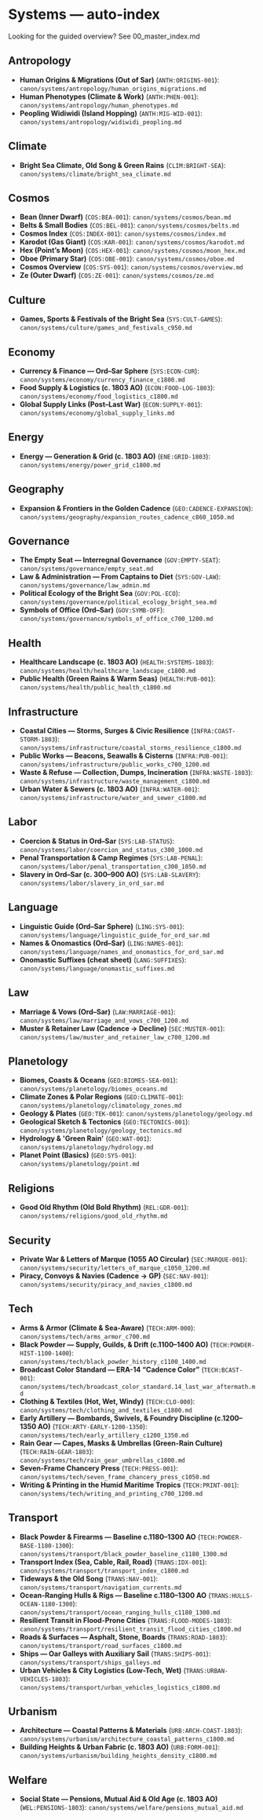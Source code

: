 # Systems — auto-index
Looking for the guided overview? See 00_master_index.md

## Antropology

- **Human Origins & Migrations (Out of Sar)** (`ANTH:ORIGINS-001`): `canon/systems/antropology/human_origins_migrations.md`
- **Human Phenotypes (Climate & Work)** (`ANTH:PHEN-001`): `canon/systems/antropology/human_phenotypes.md`
- **Peopling Widiwidi (Island Hopping)** (`ANTH:MIG-WID-001`): `canon/systems/antropology/widiwidi_peopling.md`


## Climate

- **Bright Sea Climate, Old Song & Green Rains** (`CLIM:BRIGHT-SEA`): `canon/systems/climate/bright_sea_climate.md`


## Cosmos

- **Bean (Inner Dwarf)** (`COS:BEA-001`): `canon/systems/cosmos/bean.md`
- **Belts & Small Bodies** (`COS:BEL-001`): `canon/systems/cosmos/belts.md`
- **Cosmos Index** (`COS:INDEX-001`): `canon/systems/cosmos/index.md`
- **Karodot (Gas Giant)** (`COS:KAR-001`): `canon/systems/cosmos/karodot.md`
- **Hex (Point’s Moon)** (`COS:HEX-001`): `canon/systems/cosmos/moon_hex.md`
- **Oboe (Primary Star)** (`COS:OBE-001`): `canon/systems/cosmos/oboe.md`
- **Cosmos Overview** (`COS:SYS-001`): `canon/systems/cosmos/overview.md`
- **Ze (Outer Dwarf)** (`COS:ZE-001`): `canon/systems/cosmos/ze.md`


## Culture

- **Games, Sports & Festivals of the Bright Sea** (`SYS:CULT-GAMES`): `canon/systems/culture/games_and_festivals_c950.md`


## Economy

- **Currency & Finance — Ord–Sar Sphere** (`SYS:ECON-CUR`): `canon/systems/economy/currency_finance_c1800.md`
- **Food Supply & Logistics (c. 1803 AO)** (`ECON:FOOD-LOG-1803`): `canon/systems/economy/food_logistics_c1800.md`
- **Global Supply Links (Post–Last War)** (`ECON:SUPPLY-001`): `canon/systems/economy/global_supply_links.md`


## Energy

- **Energy — Generation & Grid (c. 1803 AO)** (`ENE:GRID-1803`): `canon/systems/energy/power_grid_c1800.md`


## Geography

- **Expansion & Frontiers in the Golden Cadence** (`GEO:CADENCE-EXPANSION`): `canon/systems/geography/expansion_routes_cadence_c860_1050.md`


## Governance

- **The Empty Seat — Interregnal Governance** (`GOV:EMPTY-SEAT`): `canon/systems/governance/empty_seat.md`
- **Law & Administration — From Captains to Diet** (`SYS:GOV-LAW`): `canon/systems/governance/law_admin.md`
- **Political Ecology of the Bright Sea** (`GOV:POL-ECO`): `canon/systems/governance/political_ecology_bright_sea.md`
- **Symbols of Office (Ord–Sar)** (`GOV:SYMB-OFF`): `canon/systems/governance/symbols_of_office_c700_1200.md`


## Health

- **Healthcare Landscape (c. 1803 AO)** (`HEALTH:SYSTEMS-1803`): `canon/systems/health/healthcare_landscape_c1800.md`
- **Public Health (Green Rains & Warm Seas)** (`HEALTH:PUB-001`): `canon/systems/health/public_health_c1800.md`


## Infrastructure

- **Coastal Cities — Storms, Surges & Civic Resilience** (`INFRA:COAST-STORM-1803`): `canon/systems/infrastructure/coastal_storms_resilience_c1800.md`
- **Public Works — Beacons, Seawalls & Cisterns** (`INFRA:PUB-001`): `canon/systems/infrastructure/public_works_c700_1200.md`
- **Waste & Refuse — Collection, Dumps, Incineration** (`INFRA:WASTE-1803`): `canon/systems/infrastructure/waste_management_c1800.md`
- **Urban Water & Sewers (c. 1803 AO)** (`INFRA:WATER-001`): `canon/systems/infrastructure/water_and_sewer_c1800.md`


## Labor

- **Coercion & Status in Ord–Sar** (`SYS:LAB-STATUS`): `canon/systems/labor/coercion_and_status_c300_1000.md`
- **Penal Transportation & Camp Regimes** (`SYS:LAB-PENAL`): `canon/systems/labor/penal_transportation_c300_1050.md`
- **Slavery in Ord–Sar (c. 300–900 AO)** (`SYS:LAB-SLAVERY`): `canon/systems/labor/slavery_in_ord_sar.md`


## Language

- **Linguistic Guide (Ord–Sar Sphere)** (`LING:SYS-001`): `canon/systems/language/linguistic_guide_for_ord_sar.md`
- **Names & Onomastics (Ord–Sar)** (`LING:NAMES-001`): `canon/systems/language/names_and_onomastics_for_ord_sar.md`
- **Onomastic Suffixes (cheat sheet)** (`LANG:SUFFIXES`): `canon/systems/language/onomastic_suffixes.md`


## Law

- **Marriage & Vows (Ord–Sar)** (`LAW:MARRIAGE-001`): `canon/systems/law/marriage_and_vows_c700_1200.md`
- **Muster & Retainer Law (Cadence → Decline)** (`SEC:MUSTER-001`): `canon/systems/law/muster_and_retainer_law_c700_1200.md`


## Planetology

- **Biomes, Coasts & Oceans** (`GEO:BIOMES-SEA-001`): `canon/systems/planetology/biomes_oceans.md`
- **Climate Zones & Polar Regions** (`GEO:CLIMATE-001`): `canon/systems/planetology/climatology_zones.md`
- **Geology & Plates** (`GEO:TEK-001`): `canon/systems/planetology/geology.md`
- **Geological Sketch & Tectonics** (`GEO:TECTONICS-001`): `canon/systems/planetology/geology_tectonics.md`
- **Hydrology & 'Green Rain'** (`GEO:WAT-001`): `canon/systems/planetology/hydrology.md`
- **Planet Point (Basics)** (`GEO:SYS-001`): `canon/systems/planetology/point.md`


## Religions

- **Good Old Rhythm (Old Bold Rhythm)** (`REL:GDR-001`): `canon/systems/religions/good_old_rhythm.md`


## Security

- **Private War & Letters of Marque (1055 AO Circular)** (`SEC:MARQUE-001`): `canon/systems/security/letters_of_marque_c1050_1200.md`
- **Piracy, Convoys & Navies (Cadence → GP)** (`SEC:NAV-001`): `canon/systems/security/piracy_and_navies_c1800.md`


## Tech

- **Arms & Armor (Climate & Sea-Aware)** (`TECH:ARM-000`): `canon/systems/tech/arms_armor_c700.md`
- **Black Powder — Supply, Guilds, & Drift (c.1100–1400 AO)** (`TECH:POWDER-HIST-1100-1400`): `canon/systems/tech/black_powder_history_c1100_1400.md`
- **Broadcast Color Standard — ERA-14 “Cadence Color”** (`TECH:BCAST-001`): `canon/systems/tech/broadcast_color_standard.14_last_war_aftermath.md`
- **Clothing & Textiles (Hot, Wet, Windy)** (`TECH:CLO-000`): `canon/systems/tech/clothing_and_textiles_c1800.md`
- **Early Artillery — Bombards, Swivels, & Foundry Discipline (c.1200–1350 AO)** (`TECH:ARTY-EARLY-1200-1350`): `canon/systems/tech/early_artillery_c1200_1350.md`
- **Rain Gear — Capes, Masks & Umbrellas (Green-Rain Culture)** (`TECH:RAIN-GEAR-1803`): `canon/systems/tech/rain_gear_umbrellas_c1800.md`
- **Seven-Frame Chancery Press** (`TECH:PRESS-001`): `canon/systems/tech/seven_frame_chancery_press_c1050.md`
- **Writing & Printing in the Humid Maritime Tropics** (`TECH:PRINT-001`): `canon/systems/tech/writing_and_printing_c700_1200.md`


## Transport

- **Black Powder & Firearms — Baseline c.1180–1300 AO** (`TECH:POWDER-BASE-1180-1300`): `canon/systems/transport/black_powder_baseline_c1180_1300.md`
- **Transport Index (Sea, Cable, Rail, Road)** (`TRANS:IDX-001`): `canon/systems/transport/transport_index_c1800.md`
- **Tideways & the Old Song** (`TRANS:NAV-001`): `canon/systems/transport/navigation_currents.md`
- **Ocean-Ranging Hulls & Rigs — Baseline c.1180–1300 AO** (`TRANS:HULLS-OCEAN-1180-1300`): `canon/systems/transport/ocean_ranging_hulls_c1180_1300.md`
- **Resilient Transit in Flood-Prone Cities** (`TRANS:FLOOD-MODES-1803`): `canon/systems/transport/resilient_transit_flood_cities_c1800.md`
- **Roads & Surfaces — Asphalt, Stone, Boards** (`TRANS:ROAD-1803`): `canon/systems/transport/road_surfaces_c1800.md`
- **Ships — Oar Galleys with Auxiliary Sail** (`TRANS:SHIPS-001`): `canon/systems/transport/ships_galleys.md`
- **Urban Vehicles & City Logistics (Low-Tech, Wet)** (`TRANS:URBAN-VEHICLES-1803`): `canon/systems/transport/urban_vehicles_logistics_c1800.md`


## Urbanism

- **Architecture — Coastal Patterns & Materials** (`URB:ARCH-COAST-1803`): `canon/systems/urbanism/architecture_coastal_patterns_c1800.md`
- **Building Heights & Urban Fabric (c. 1803 AO)** (`URB:FORM-001`): `canon/systems/urbanism/building_heights_density_c1800.md`


## Welfare

- **Social State — Pensions, Mutual Aid & Old Age (c. 1803 AO)** (`WEL:PENSIONS-1803`): `canon/systems/welfare/pensions_mutual_aid.md`

